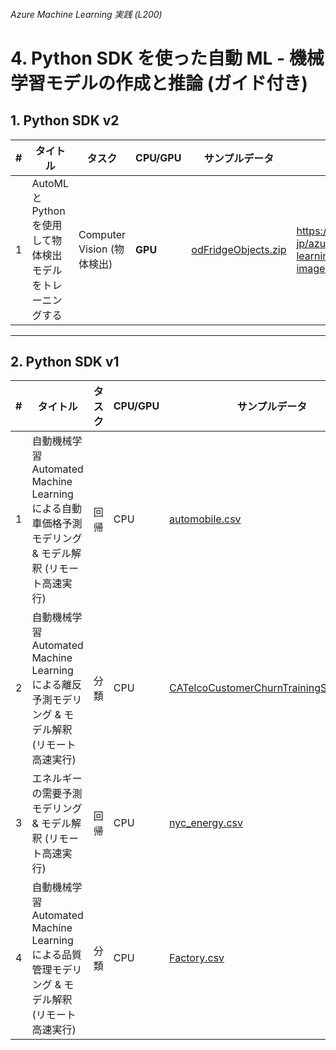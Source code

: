###### Azure Machine Learning 実践 (L200)

# 4. Python SDK を使った自動 ML - 機械学習モデルの作成と推論 (ガイド付き)

## 1. Python SDK v2

| # | タイトル | タスク | CPU/GPU | サンプルデータ | ガイド |
| ---:| --- | --- | --- | --- | --- |
| 1 | AutoML と Python を使用して物体検出モデルをトレーニングする | Computer Vision (物体検出) | **GPU** | [odFridgeObjects.zip](https://cvbp-secondary.z19.web.core.windows.net/datasets/object_detection/odFridgeObjects.zip) | https://learn.microsoft.com/ja-jp/azure/machine-learning/tutorial-auto-train-image-models?tabs=python |


---


## 2. Python SDK v1

| # | タイトル | タスク | CPU/GPU | サンプルデータ | ガイド |
| ---:| --- | --- | --- | --- | --- |
| 1 | 自動機械学習 Automated Machine Learning による自動車価格予測モデリング & モデル解釈 (リモート高速実行) | 回帰 | CPU | [automobile.csv](./assets/data/automobile.csv) | https://github.com/konabuta/Automated-ML-Workshop/blob/master/Sample/Azure-Machine-Learning/Automobile-regression-explainer-remote.ipynb |
| 2 | 自動機械学習 Automated Machine Learning による離反予測モデリング & モデル解釈 (リモート高速実行) | 分類 | CPU | [CATelcoCustomerChurnTrainingSample.csv](https://amlgitsamples.blob.core.windows.net/churn/CATelcoCustomerChurnTrainingSample.csv) | https://github.com/konabuta/Automated-ML-Workshop/blob/master/Sample/Azure-Machine-Learning/Churn-classification-explainer-remote.ipynb |
| 3 | エネルギーの需要予測モデリング & モデル解釈 (リモート高速実行) | 回帰 | CPU | [nyc_energy.csv](https://automlsamplenotebookdata.blob.core.windows.net/automl-sample-notebook-data/nyc_energy.csv) | https://github.com/konabuta/Automated-ML-Workshop/blob/master/Sample/Azure-Machine-Learning/Energy-demand-forecasting-explainer-remote.ipynb |
| 4 | 自動機械学習 Automated Machine Learning による品質管理モデリング & モデル解釈 (リモート高速実行) | 分類 | CPU | [Factory.csv](./assets/data/Factory.csv) | https://github.com/konabuta/Automated-ML-Workshop/blob/master/Sample/Azure-Machine-Learning/FactoryQC-classification-explainer-remote.ipynb |
